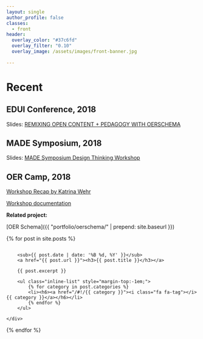 ```yaml
---
layout: single
author_profile: false
classes:
  - front
header:
  overlay_color: "#37c6fd"
  overlay_filter: "0.10"
  overlay_image: /assets/images/front-banner.jpg
 
---
```

# Recent

## EDUI Conference, 2018

Slides: [REMIXING OPEN CONTENT + PEDAGOGY WITH OERSCHEMA](https://docs.google.com/presentation/d/e/2PACX-1vSul0t5D8mE7e_pQqHd-7XKMBwMiNWvlX_qkBzwnurM0zcbcrM0EkylM1T8EpzPKJwcxXfC5uAcsrPs/pub?start=false&loop=false&delayms=3000)

## MADE Symposium, 2018

Slides: [MADE Symposium Design Thinking Workshop](https://docs.google.com/presentation/d/e/2PACX-1vTcsV4orqbKRF14ArwJybb-8LIC4eFkp0rVE07Qm_hhpcrVIfnXAKbnarO_KCSrXGBAa9S9ABvHSHri/pub?start=false&loop=false&delayms=3000)

## OER Camp, 2018

[Workshop Recap by Katrina Wehr](https://medium.com/@katrina.m.wehr/oer-camp-2018-summary-2c8b34a3f341)

[Workshop documentation](https://open-curriculum.gitbooks.io/oer-camp-2018/content/)

**Related project:**

[OER Schema]({{ "portfolio/oerschema/" | prepend: site.baseurl }})

<!-- # Updates -->

{% for post in site.posts %}
<div class="row">
	<div class="small-12 columns">
  	
		<sub>{{ post.date | date: '%B %d, %Y' }}</sub>
		<a href="{{ post.url }}"><h3>{{ post.title }}</h3></a>

	  	{{ post.excerpt }}

		<ul class="inline-list" style="margin-top:-1em;">
			{% for category in post.categories %}
			<li><h6><a href="/#!/{{ category }}"><i class="fa fa-tag"></i> {{ category }}</a></h6></li>
			{% endfor %}
		</ul>

	</div>
</div>
{% endfor %}